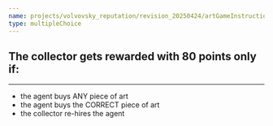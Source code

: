 ```yaml
---
name: projects/volvovsky_reputation/revision_20250424/artGameInstructionsSimple/art_game_comp_1.md
type: multipleChoice
---
```


## The collector gets rewarded with 80 points only if:

---

- the agent buys ANY piece of art
- the agent buys the CORRECT piece of art
- the collector re-hires the agent
